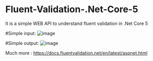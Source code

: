 # Fluent-Validation-.Net-Core-5

It is a simple WEB API to understand fluent validation in .Net Core 5

#Simple input:
![image](https://user-images.githubusercontent.com/33750318/159187675-47b1c685-640d-4ad5-b8b4-1045267209bd.png)

#Simple output:
![image](https://user-images.githubusercontent.com/33750318/159187715-5d7ff519-5a1a-4f7d-84e5-1af983b8c53b.png)


Much more : https://docs.fluentvalidation.net/en/latest/aspnet.html

